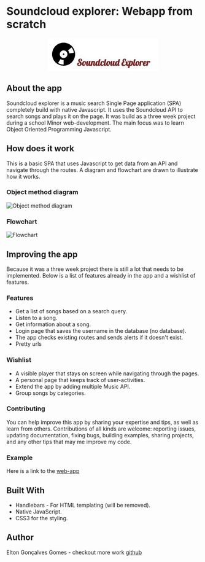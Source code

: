 # Soundcloud explorer: Webapp from scratch
<p align="center">
    <a href="http://soundcloud.eltongoncalves.com/">
        <img src="/js-spa/img/logo.jpg" alt="Live link"/>
    </a>
</p>

## About the app
Soundcloud explorer is a music search Single Page application (SPA) completely build with native Javascript. It uses the Soundcloud API to search songs and plays it on the page.
It was build as a three week project during a school Minor web-development. The main focus was to learn Object Oriented Programming Javascript.

## How does it work
This is a basic SPA that uses Javascript to get data from an API and navigate through the routes. A diagram and flowchart are drawn to illustrate how it works.

<!-- Diagram -->
### Object method diagram
![Object method diagram](/js-spa/img/app_diagram.png)
### Flowchart
![Flowchart](/js-spa/img/flowchart.png)

## Improving the app
Because it was a three week project there is still a lot that needs to be implemented.
Below is a list of features already in the app and a wishlist of features.
### Features
- Get a list of songs based on a search query.
- Listen to a song.
- Get information about a song.
- Login page that saves the username in the database (no database).
- The app checks existing routes and sends alerts if it doesn't exist.
- Pretty urls

### Wishlist
- A visible player that stays on screen while navigating through the pages.
- A personal page that keeps track of user-activities.
- Extend the app by adding multiple Music API.
- Group songs by categories.

### Contributing
You can help improve this app by sharing your expertise and tips, as well as learn from others. Contributions of all kinds are welcome: reporting issues, updating documentation, fixing bugs, building examples, sharing projects, and any other tips that may me improve my code.


### Example
Here is a link to the [web-app](http://soundcloud.eltongoncalves.com/)

## Built With
- Handlebars - For HTML templating (will be removed).
- Native JavaScript.
- CSS3 for the styling.


## Author
Elton Gonçalves Gomes - checkout more work [github](https://github.com/eltongonc)


<!-- ## Acknowledgments
Hat tip to anyone who's code was used
Inspiration
etc -->
